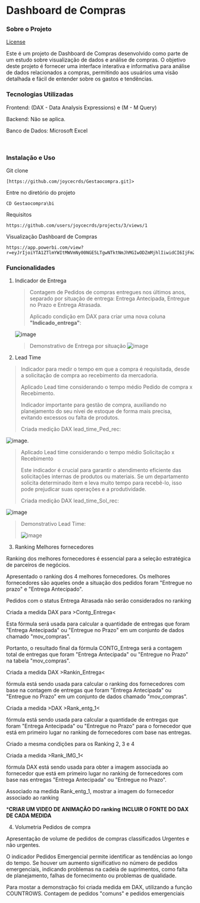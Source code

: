 # Dashboard de Compras
### Sobre o Projeto

[License](https://github.com/joycecrds/Gestaocompra?tab=MIT-1-ov-file#readme
)

Este é um projeto de Dashboard de Compras desenvolvido como parte de um estudo sobre visualização de dados e análise de compras. O objetivo deste projeto é fornecer uma interface interativa e informativa para análise de dados relacionados a compras, permitindo aos usuários uma visão detalhada e fácil de entender sobre os gastos e tendências.

### Tecnologias Utilizadas
<p>Frontend: (DAX - Data Analysis Expressions) e (M - M Query)<p/>
<p>Backend: Não se aplica. <p/>
<p>Banco de Dados: Microsoft Excel <p/><br/>

### Instalação e Uso
Git clone
```
[https://github.com/joycecrds/Gestaocompra.git]>
```
Entre no diretório do projeto
```
CD Gestaocompra\bi
```
Requisitos
```
https://github.com/users/joycecrds/projects/3/views/1
```
Visualização Dashboard de Compras
```
https://app.powerbi.com/view?r=eyJrIjoiYTA1ZTlmYWItMWVmNy00NGE5LTgwNTktNmJhMGIwODZmMjhlIiwidCI6IjFmZjZiYzdkLTU2ZmItNGY1Zi1hYmFlLTI4NjVhN2Q2YjlkMyJ9
```


### Funcionalidades
1.  Indicador de Entrega

     ><p>Contagem de Pedidos de compras entregues nos últimos anos, separado por situação de entrega: Entrega Antecipada, Entregue no Prazo e Entrega Atrasada.</p> 
     ><p>Aplicado condição em DAX para criar uma nova coluna <strong>"Indicado_entrega"</strong>:</p>
     ![image](https://github.com/joycecrds/Gestaocompra/assets/160512672/372b2e25-a294-4707-9d57-b6f39920ce97)
     > Demonstrativo de Entrega por situação
     ![image](https://github.com/joycecrds/Gestaocompra/assets/160512672/7b10bfe0-e26d-4a58-8275-300d573ae212)

2.  Lead Time
   > <p>Indicador para medir o tempo em que a compra é requisitada, desde a solicitação de compra ao recebimento da mercadoria.</p>
   ><p>Aplicado Lead time considerando o tempo médio Pedido de compra x Recebimento.</p>
   ><p>Indicador importante para gestão de compra, auxiliando no planejamento do seu nívei de estoque de forma mais precisa, evitando excessos ou falta de produtos.</p>
   > Criada medição DAX lead_time_Ped_rec:
   ![image](https://github.com/joycecrds/Gestaocompra/assets/160512672/aca7239e-789a-47a7-acc9-94f99482720b).

   ><p>Aplicado Lead time considerando o tempo médio Solicitação x Recebimento</p>
   ><p>Este indicador é crucial para garantir o atendimento eficiente das solicitações internas de produtos ou materiais. Se um departamento solicita determinado item e leva muito tempo para recebê-lo, isso pode prejudicar suas operações e a produtividade.</p>
   >Criada medição DAX lead_time_Sol_rec:
   ![image](https://github.com/joycecrds/Gestaocompra/assets/160512672/9395260b-fc07-492f-85e0-748af2d8fe5d)
   >Demonstrativo Lead Time:</p>
   ![image](https://github.com/joycecrds/Gestaocompra/assets/160512672/bfb6aca8-0cb6-4f75-8e40-2a5f9d028c13)


3.  Ranking Melhores fornecedores
   <p>Ranking dos melhores fornecedores é essencial para a seleção estratégica de parceiros de negócios.</p>
   <p>Apresentado o ranking dos 4 melhores fornecedores. Os melhores fornecedores são aqueles onde a situação dos pedidos foram "Entregue no prazo" e "Entrega Antecipado".</p>
<p>Pedidos com o status Entrega Atrasada não serão considerados no ranking</p>
<p>Criada a medida DAX para >Contg_Entrega< </p>
   <p>Esta fórmula será usada para calcular a quantidade de entregas que foram "Entrega Antecipada" ou "Entregue no Prazo" em um conjunto de dados chamado "mov_compras".</p>
   <p>Portanto, o resultado final da fórmula CONTG_Entrega será a contagem total de entregas que foram "Entrega Antecipada" ou "Entregue no Prazo" na tabela "mov_compras". </p>
   <p>Criada a medida DAX >Rankin_Entrega<</p>
<p> fórmula está sendo usada para calcular o ranking dos fornecedores com base na contagem de entregas que foram "Entrega Antecipada" ou "Entregue no Prazo" em um conjunto de dados chamado "mov_compras".</p>
<p>Criada a medida >DAX >Rank_entg_1< </p>
<p>fórmula está sendo usada para calcular a quantidade de entregas que foram "Entrega Antecipada" ou "Entregue no Prazo" para o fornecedor que está em primeiro lugar no ranking de fornecedores com base nas entregas.</p>
<p>Criado a mesma condições para os Ranking 2, 3 e 4 </p>
<p>Criada a medida >Rank_IMG_1< </p>
<p>fórmula DAX está sendo usada para obter a imagem associada ao fornecedor que está em primeiro lugar no ranking de fornecedores com base nas entregas "Entrega Antecipada" ou "Entregue no Prazo".</p>
<p> Associado na medida Rank_entg_1, mostrar a imagem do fornecedor associado ao ranking</p>

   *****CRIAR UM VIDEO DE ANIMAÇÃO DO ranking****
   ****INCLUIR O FONTE DO DAX DE CADA MEDIDA****


4.  Volumetria Pedidos de compra
<p>Apresentação de volume de pedidos de compras classificados Urgentes e não urgentes.</p>
<p>O indicador Pedidos Emergencial permite identificar as tendências ao longo do tempo. Se houver um aumento significativo no número de pedidos emergenciais, indicando problemas na cadeia de suprimentos, como falta de planejamento, falhas de fornecimento ou problemas de qualidade.</p>
<p>Para mostar a demonstração foi criada medida em DAX, utilizando a função COUNTROWS. Contagem de pedidos "comuns" e pedidos emergenciais</p>







